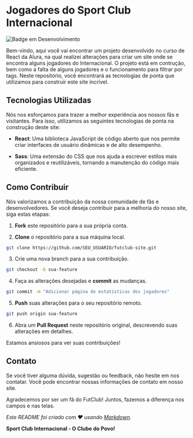 # Jogadores do Sport Club Internacional  

![Badge em Desenvolvimento](http://img.shields.io/static/v1?label=STATUS&message=EM%20DESENVOLVIMENTO&color=GREEN&style=for-the-badge)

Bem-vindo, aqui você vai encontrar um projeto desenvolvido no curso de React da Alura, na qual realizei alterações para criar um site onde se encontra alguns jogadores do Internacional. O projeto está em contrução, bem como a falta de alguns jogadores e o funcionamento para filtrar por tags. Neste repositório, você encontrará as tecnologias de ponta que utilizamos para construir este site incrível.


## Tecnologias Utilizadas

Nós nos esforçamos para trazer a melhor experiência aos nossos fãs e visitantes. Para isso, utilizamos as seguintes tecnologias de ponta na construção deste site:

- **React**: Uma biblioteca JavaScript de código aberto que nos permite criar interfaces de usuário dinâmicas e de alto desempenho.

- **Sass**: Uma extensão do CSS que nos ajuda a escrever estilos mais organizados e reutilizáveis, tornando a manutenção do código mais eficiente.

## Como Contribuir

Nós valorizamos a contribuição da nossa comunidade de fãs e desenvolvedores. Se você deseja contribuir para a melhoria do nosso site, siga estas etapas:

1. **Fork** este repositório para a sua própria conta.

2. **Clone** o repositório para a sua máquina local.

```bash
git clone https://github.com/SEU_USUARIO/futclub-site.git
```

3. Crie uma nova branch para a sua contribuição.

```bash
git checkout -b sua-feature
```

4. Faça as alterações desejadas e **commit** as mudanças.

```bash
git commit -m "Adicionar página de estatísticas dos jogadores"
```

5. **Push** suas alterações para o seu repositório remoto.

```bash
git push origin sua-feature
```

6. Abra um **Pull Request** neste repositório original, descrevendo suas alterações em detalhes.

Estamos ansiosos para ver suas contribuições!

## Contato

Se você tiver alguma dúvida, sugestão ou feedback, não hesite em nos contatar. Você pode encontrar nossas informações de contato em nosso site.

Agradecemos por ser um fã do FutClub! Juntos, fazemos a diferença nos campos e nas telas.

*Este README foi criado com ❤️ usando [Markdown](https://www.markdownguide.org/).*

**Sport Club Internacional - O Clube do Povo!**